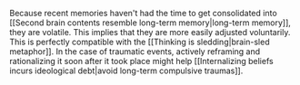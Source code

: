 Because recent memories haven't had the time to get consolidated into [[Second brain contents resemble long-term memory|long-term memory]], they are volatile. This implies that they are more easily adjusted voluntarily. This is perfectly compatible with the [[Thinking is sledding|brain-sled metaphor]]. In the case of traumatic events, actively reframing and rationalizing it soon after it took place might help [[Internalizing beliefs incurs ideological debt|avoid long-term compulsive traumas]].  